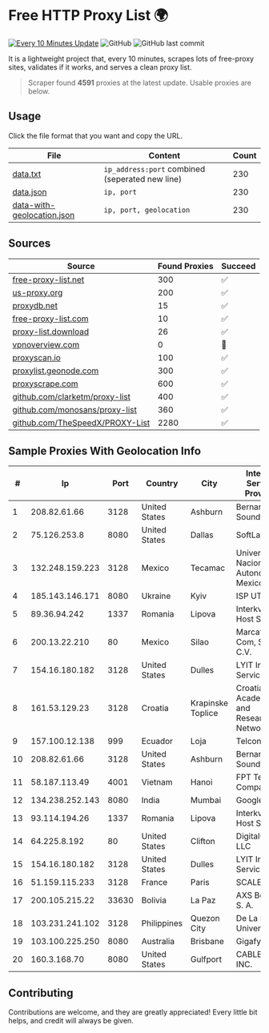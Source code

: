 
# Free HTTP Proxy List 🌍

[![Every 10 Minutes Update](https://github.com/mertguvencli/http-proxy-list/actions/workflows/main.yml/badge.svg?branch=main)](https://github.com/mertguvencli/http-proxy-list/actions/workflows/main.yml)
![GitHub](https://img.shields.io/github/license/mertguvencli/http-proxy-list)
![GitHub last commit](https://img.shields.io/github/last-commit/mertguvencli/http-proxy-list)

It is a lightweight project that, every 10 minutes, scrapes lots of free-proxy sites, validates if it works, and serves a clean proxy list.


> Scraper found **4591** proxies at the latest update. Usable proxies are below.

## Usage

Click the file format that you want and copy the URL.


|File|Content|Count|
|----|-------|-----|
|[data.txt](https://raw.githubusercontent.com/mertguvencli/http-proxy-list/main/proxy-list/data.txt)|`ip_address:port` combined (seperated new line)|230|
|[data.json](https://raw.githubusercontent.com/mertguvencli/http-proxy-list/main/proxy-list/data.json)|`ip, port`|230|
|[data-with-geolocation.json](https://raw.githubusercontent.com/mertguvencli/http-proxy-list/main/proxy-list/data-with-geolocation.json)|`ip, port, geolocation`|230|

## Sources

|Source|Found Proxies|Succeed|
|------|-------------|-------|
|[free-proxy-list.net](https://free-proxy-list.net)|300|✅|
|[us-proxy.org](https://www.us-proxy.org)|200|✅|
|[proxydb.net](http://proxydb.net)|15|✅|
|[free-proxy-list.com](https://free-proxy-list.com/?page=&port=&type%5B%5D=http&type%5B%5D=https&up_time=0&search=Search)|10|✅|
|[proxy-list.download](https://www.proxy-list.download/HTTP)|26|✅|
|[vpnoverview.com](https://vpnoverview.com/privacy/anonymous-browsing/free-proxy-servers)|0|🚫|
|[proxyscan.io](https://www.proxyscan.io)|100|✅|
|[proxylist.geonode.com](https://proxylist.geonode.com/api/proxy-list?limit=300&page=1&sort_by=lastChecked&sort_type=desc&protocols=http,https)|300|✅|
|[proxyscrape.com](https://api.proxyscrape.com/v2/?request=displayproxies&protocol=http&timeout=10000&country=all&ssl=all&anonymity=all)|600|✅|
|[github.com/clarketm/proxy-list](https://raw.githubusercontent.com/clarketm/proxy-list/master/proxy-list-raw.txt)|400|✅|
|[github.com/monosans/proxy-list](https://raw.githubusercontent.com/monosans/proxy-list/main/proxies/http.txt)|360|✅|
|[github.com/TheSpeedX/PROXY-List](https://raw.githubusercontent.com/TheSpeedX/PROXY-List/master/http.txt)|2280|✅|


## Sample Proxies With Geolocation Info

|#|Ip|Port|Country|City|Internet Service Provider|
|-|--|----|-------|----|-------------------------|
|1|208.82.61.66|3128|United States|Ashburn|Bernardi Sounds|
|2|75.126.253.8|8080|United States|Dallas|SoftLayer|
|3|132.248.159.223|3128|Mexico|Tecamac|Universidad Nacional Autonoma de Mexico|
|4|185.143.146.171|8080|Ukraine|Kyiv|ISP UTELS|
|5|89.36.94.242|1337|Romania|Lipova|Interkvm Host SRL|
|6|200.13.22.210|80|Mexico|Silao|Marcatel Com, S.A. de C.V.|
|7|154.16.180.182|3128|United States|Dulles|LYIT Internet Services|
|8|161.53.129.23|3128|Croatia|Krapinske Toplice|Croatian Academic and Research Network|
|9|157.100.12.138|999|Ecuador|Loja|Telconet S.A|
|10|208.82.61.66|3128|United States|Ashburn|Bernardi Sounds|
|11|58.187.113.49|4001|Vietnam|Hanoi|FPT Telecom Company|
|12|134.238.252.143|8080|India|Mumbai|Google LLC|
|13|93.114.194.26|1337|Romania|Lipova|Interkvm Host SRL|
|14|64.225.8.192|80|United States|Clifton|DigitalOcean, LLC|
|15|154.16.180.182|3128|United States|Dulles|LYIT Internet Services|
|16|51.159.115.233|3128|France|Paris|SCALEWAY|
|17|200.105.215.22|33630|Bolivia|La Paz|AXS Bolivia S. A.|
|18|103.231.241.102|3128|Philippines|Quezon City|De La Salle University|
|19|103.100.225.250|8080|Australia|Brisbane|Gigafy|
|20|160.3.168.70|8080|United States|Gulfport|CABLE ONE, INC.|



## Contributing

Contributions are welcome, and they are greatly appreciated! Every
little bit helps, and credit will always be given.

